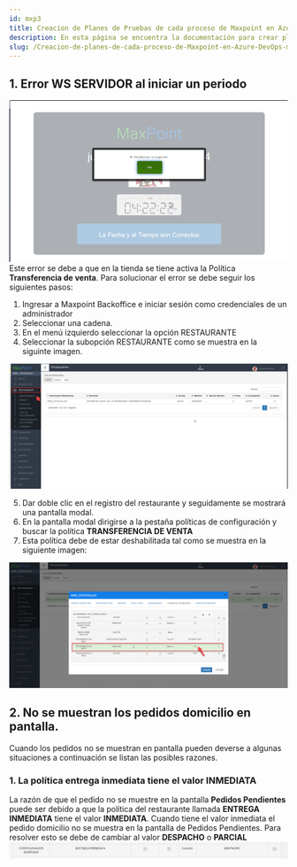 ```yaml
---
id: mxp3
title: Creacion de Planes de Pruebas de cada proceso de Maxpoint en Azure DevOps
description: En esta página se encuentra la documentación para crear planes de pruebas de cada proceso de Maxpoint en Azure DevOps.
slug: /Creacion-de-planes-de-cada-proceso-de-Maxpoint-en-Azure-DevOps-mxp3
---
```


## 1. Error WS SERVIDOR al iniciar un periodo

![Restaurante](./img/wsTransferencia.png)
Este error se debe a que en la tienda se tiene activa la Política **Transferencia de venta**. Para solucionar el error se debe seguir los siguientes pasos:
1. Ingresar a Maxpoint Backoffice e iniciar sesión como credenciales de un administrador 
2. Seleccionar una cadena.
3. En el menú izquierdo seleccionar la opción RESTAURANTE
4. Seleccionar la subopción RESTAURANTE como se muestra en la siguinte imagen.

![Restaurante](./img/restaurante.png)

5. Dar doble clic en el registro del restaurante y seguidamente se mostrará una pantalla modal.
6. En la pantalla modal dirigirse a la pestaña políticas de configuración y buscar la política **TRANSFERENCIA DE VENTA** 
7. Esta política debe de estar deshabilitada tal como se muestra en la siguiente imagen: 

![Restaurante](./img/politicaTransferencia.png)

## 2. No se muestran los pedidos domicilio en pantalla.

Cuando los pedidos no se muestran en pantalla pueden deverse a algunas situaciones a continuación se listan las posibles razones.
### 1. La política entrega inmediata tiene el valor INMEDIATA

La razón de que el pedido no se muestre en la pantalla **Pedidos Pendientes** puede ser debido a que la política del restaurante llamada **ENTREGA INMEDIATA** tiene el valor **INMEDIATA**. 
Cuando tiene el valor inmediata el pedido domicilio no se muestra en la pantalla de Pedidos Pendientes. Para resolver esto se debe de cambiar al valor **DESPACHO** o **PARCIAL**
![Restaurante](./img/inmediata.png)